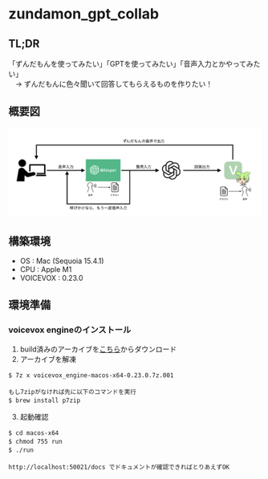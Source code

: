 # zundamon_gpt_collab
## TL;DR
「ずんだもんを使ってみたい」「GPTを使ってみたい」「音声入力とかやってみたい」  
 　→ ずんだもんに色々聞いて回答してもらえるものを作りたい！

## 概要図  
![Overview Image](images/zundamon-gpt-collab.png)

## 構築環境
- OS : Mac (Sequoia 15.4.1)
- CPU : Apple M1
- VOICEVOX : 0.23.0

## 環境準備
### voicevox engineのインストール
1. build済みのアーカイブを[こちら](https://github.com/VOICEVOX/voicevox_engine/releases)からダウンロード
2. アーカイブを解凍
```bash
$ 7z x voicevox_engine-macos-x64-0.23.0.7z.001

もし7zipがなければ先に以下のコマンドを実行
$ brew install p7zip
```
3. 起動確認
```bash
$ cd macos-x64
$ chmod 755 run
$ ./run

http://localhost:50021/docs でドキュメントが確認できればとりあえずOK
```
